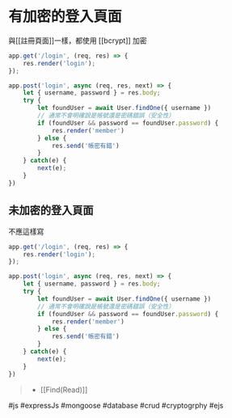 # 有加密的登入頁面
與[[註冊頁面]]一樣，都使用 [[bcrypt]] 加密
```js
app.get('/login', (req, res) => {
	res.render('login');
});

app.post('login', async (req, res, next) => {
	let { username, password } = res.body;
	try {
		let foundUser = await User.findOne({ username })
		// 通常不會明確說是帳號還是密碼錯誤（安全性）
		if (foundUser && password == foundUser.password) {
			res.render('member')
		} else {
			res.send('帳密有錯')
		}
	} catch(e) {
		next(e);
	}
})
```
## 未加密的登入頁面
不應這樣寫
```js
app.get('/login', (req, res) => {
	res.render('login');
});

app.post('login', async (req, res, next) => {
	let { username, password } = res.body;
	try {
		let foundUser = await User.findOne({ username })
		// 通常不會明確說是帳號還是密碼錯誤（安全性）
		if (foundUser && password == foundUser.password) {
			res.render('member')
		} else {
			res.send('帳密有錯')
		}
	} catch(e) {
		next(e);
	}
})
```
>- [[Find(Read)]]

#js #expressJs #mongoose #database #crud #cryptogrphy #ejs